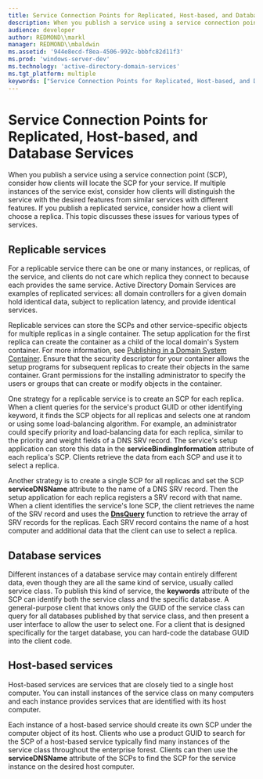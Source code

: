 ```yaml
---
title: Service Connection Points for Replicated, Host-based, and Database Services
description: When you publish a service using a service connection point (SCP), consider how clients will locate the SCP for your service.
audience: developer
author: REDMOND\\markl
manager: REDMOND\\mbaldwin
ms.assetid: '944e8ecd-f8ea-4506-992c-bbbfc82d11f3'
ms.prod: 'windows-server-dev'
ms.technology: 'active-directory-domain-services'
ms.tgt_platform: multiple
keywords: ["Service Connection Points for Replicated, Host-based, and Database Services AD"]
---
```


# Service Connection Points for Replicated, Host-based, and Database Services

When you publish a service using a service connection point (SCP), consider how clients will locate the SCP for your service. If multiple instances of the service exist, consider how clients will distinguish the service with the desired features from similar services with different features. If you publish a replicated service, consider how a client will choose a replica. This topic discusses these issues for various types of services.

## Replicable services

For a replicable service there can be one or many instances, or replicas, of the service, and clients do not care which replica they connect to because each provides the same service. Active Directory Domain Services are examples of replicated services: all domain controllers for a given domain hold identical data, subject to replication latency, and provide identical services.

Replicable services can store the SCPs and other service-specific objects for multiple replicas in a single container. The setup application for the first replica can create the container as a child of the local domain's System container. For more information, see [Publishing in a Domain System Container](publishing-in-a-domain-system-container.md). Ensure that the security descriptor for your container allows the setup programs for subsequent replicas to create their objects in the same container. Grant permissions for the installing administrator to specify the users or groups that can create or modify objects in the container.

One strategy for a replicable service is to create an SCP for each replica. When a client queries for the service's product GUID or other identifying keyword, it finds the SCP objects for all replicas and selects one at random or using some load-balancing algorithm. For example, an administrator could specify priority and load-balancing data for each replica, similar to the priority and weight fields of a DNS SRV record. The service's setup application can store this data in the **serviceBindingInformation** attribute of each replica's SCP. Clients retrieve the data from each SCP and use it to select a replica.

Another strategy is to create a single SCP for all replicas and set the SCP **serviceDNSName** attribute to the name of a DNS SRV record. Then the setup application for each replica registers a SRV record with that name. When a client identifies the service's lone SCP, the client retrieves the name of the SRV record and uses the [**DnsQuery**](https://msdn.microsoft.com/library/windows/desktop/ms682016) function to retrieve the array of SRV records for the replicas. Each SRV record contains the name of a host computer and additional data that the client can use to select a replica.

## Database services

Different instances of a database service may contain entirely different data, even though they are all the same kind of service, usually called service class. To publish this kind of service, the **keywords** attribute of the SCP can identify both the service class and the specific database. A general-purpose client that knows only the GUID of the service class can query for all databases published by that service class, and then present a user interface to allow the user to select one. For a client that is designed specifically for the target database, you can hard-code the database GUID into the client code.

## Host-based services

Host-based services are services that are closely tied to a single host computer. You can install instances of the service class on many computers and each instance provides services that are identified with its host computer.

Each instance of a host-based service should create its own SCP under the computer object of its host. Clients who use a product GUID to search for the SCP of a host-based service typically find many instances of the service class throughout the enterprise forest. Clients can then use the **serviceDNSName** attribute of the SCPs to find the SCP for the service instance on the desired host computer.

 

 




